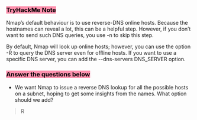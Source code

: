 ### <mark style="background: #FF5582A6;">TryHackMe Note
</mark>

Nmap’s default behaviour is to use reverse-DNS online hosts. Because the hostnames can reveal a lot, this can be a helpful step. However, if you don’t want to send such DNS queries, you use -n to skip this step.

By default, Nmap will look up online hosts; however, you can use the option -R to query the DNS server even for offline hosts. If you want to use a specific DNS server, you can add the --dns-servers DNS_SERVER option.

### <mark style="background: #FF5582A6;">Answer the questions below</mark>

- We want Nmap to issue a reverse DNS lookup for all the possible hosts on a subnet, hoping to get some insights from the names. What option should we add?
> R
